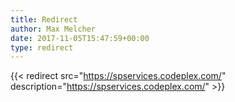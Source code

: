 ```yaml
---
title: Redirect
author: Max Melcher
date: 2017-11-05T15:47:59+00:00
type: redirect
---
```

{{< redirect src="https://spservices.codeplex.com/" description="https://spservices.codeplex.com/" >}}
